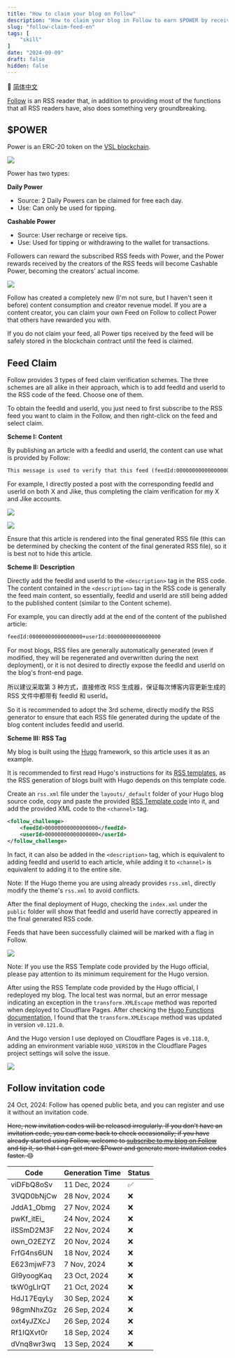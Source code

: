 ```yaml
---
title: "How to claim your blog on Follow"
description: "How to claim your blog in Follow to earn $POWER by receiving tips from others, taking a static blog deployed with the Hugo framework as an example."
slug: "follow-claim-feed-en"
tags: [
    "skill"
]
date: "2024-09-09"
draft: false
hidden: false
---
```


🔄 [简体中文](/p/follow-claim-feed/)

[Follow](https://github.com/RSSNext/Follow) is an RSS reader that, in addition to providing most of the functions that all RSS readers have, also does something very groundbreaking.

## $POWER

Power is an ERC-20 token on the [VSL blockchain](https://scan.rss3.io/token/0xE06Af68F0c9e819513a6CD083EF6848E76C28CD8).

![](../follow-claim-feed/image.png)

Power has two types:

**Daily Power**

- Source: 2 Daily Powers can be claimed for free each day.
- Use: Can only be used for tipping.

**Cashable Power**

- Source: User recharge or receive tips.
- Use: Used for tipping or withdrawing to the wallet for transactions.

Followers can reward the subscribed RSS feeds with Power, and the Power rewards received by the creators of the RSS feeds will become Cashable Power, becoming the creators' actual income.

![](../follow-claim-feed/image-1.png)

Follow has created a completely new (I'm not sure, but I haven't seen it before) content consumption and creator revenue model. If you are a content creator, you can claim your own Feed on Follow to collect Power that others have rewarded you with.

If you do not claim your feed, all Power tips received by the feed will be safely stored in the blockchain contract until the feed is claimed.

## Feed Claim

Follow provides 3 types of feed claim verification schemes. The three schemes are all alike in their approach, which is to add feedId and userId to the RSS code of the feed. Choose one of them.

To obtain the feedId and userId, you just need to first subscribe to the RSS feed you want to claim in the Follow, and then right-click on the feed and select claim.

**Scheme I: Content**

By publishing an article with a feedId and userId, the content can use what is provided by Follow:

```markdown
This message is used to verify that this feed (feedId:00000000000000000) belongs to me (userId:00000000000000000). Join me in enjoying RSS on the next generation information browser https://follow.is.
```

For example, I directly posted a post with the corresponding feedId and userId on both X and Jike, thus completing the claim verification for my X and Jike accounts.

![](../follow-claim-feed/image-3.png)

![](../follow-claim-feed/image-5.png)

Ensure that this article is rendered into the final generated RSS file (this can be determined by checking the content of the final generated RSS file), so it is best not to hide this article.

**Scheme II: Description**

Directly add the feedId and userId to the `<description>` tag in the RSS code. The content contained in the `<description>` tag in the RSS code is generally the feed main content, so essentially, feedId and userId are still being added to the published content (similar to the Content scheme).

For example, you can directly add at the end of the content of the published article:

```markdown
feedId:00000000000000000+userId:00000000000000000
```

For most blogs, RSS files are generally automatically generated (even if modified, they will be regenerated and overwritten during the next deployment), or it is not desired to directly expose the feedId and userId on the blog's front-end page.

所以建议采取第 3 种方式，直接修改 RSS 生成器，保证每次博客内容更新生成的 RSS 文件中都带有 feedId 和 userId。

So it is recommended to adopt the 3rd scheme, directly modify the RSS generator to ensure that each RSS file generated during the update of the blog content includes feedId and userId.

**Scheme III: RSS Tag**

My blog is built using the [Hugo](https://gohugo.io/) framework, so this article uses it as an example.

It is recommended to first read Hugo's instructions for its [RSS templates](https://gohugo.io/templates/rss/), as the RSS generation of blogs built with Hugo depends on this template code.

Create an `rss.xml` file under the `layouts/_default` folder of your Hugo blog source code, copy and paste the provided [RSS Template code](https://github.com/gohugoio/hugo/blob/master/tpl/tplimpl/embedded/templates/_default/rss.xml) into it, and add the provided XML code to the `<channel>` tag.

```xml
<follow_challenge>
    <feedId>00000000000000000</feedId>
    <userId>00000000000000000</userId>
</follow_challenge>
```

In fact, it can also be added in the `<description>` tag, which is equivalent to adding feedId and userId to each article, while adding it to `<channel>` is equivalent to adding it to the entire site.

Note: If the Hugo theme you are using already provides `rss.xml`, directly modify the theme's `rss.xml` to avoid conflicts.

After the final deployment of Hugo, checking the `index.xml` under the `public` folder will show that feedId and userId have correctly appeared in the final generated RSS code.

Feeds that have been successfully claimed will be marked with a flag in Follow.

![](../follow-claim-feed/image-4.png)

Note: If you use the RSS Template code provided by the Hugo official, please pay attention to its minimum requirement for the Hugo version.

After using the RSS Template code provided by the Hugo official, I redeployed my blog. The local test was normal, but an error message indicating an exception in the `transform.XMLEscape` method was reported when deployed to Cloudflare Pages. After checking the [Hugo Functions documentation](https://gohugo.io/functions/), I found that the `transform.XMLEscape` method was updated in version `v0.121.0`.

And the Hugo version I use deployed on Cloudflare Pages is `v0.118.0`, adding an environment variable `HUGO_VERSION` in the Cloudflare Pages project settings will solve the issue.

![](../follow-claim-feed/image-2.png)

## Follow invitation code

24 Oct, 2024: Follow has opened public beta, and you can register and use it without an invitation code.

~~Here, new invitation codes will be released irregularly. If you don't have an invitation code, you can come back to check occasionally; if you have already started using Follow, welcome to [subscribe to my blog on Follow](https://app.follow.is/list/60574567261826048) and tip it, so that I can get more $Power and generate more invitation codes faster. 😊~~

| **Code** | **Generation Time** | **Status** |
| - | -  | - |
| viDFbQ8oSv | 11 Dec, 2024 | ✅ |
| 3VQD0bNjCw | 28 Nov, 2024 | ❌ |
| JddA1_Obmg | 27 Nov, 2024 | ❌ |
| pwKf_itEi_ | 24 Nov, 2024 | ❌ |
| iISSmD2M3F | 22 Nov, 2024 | ❌ |
| own_O2EZYZ | 20 Nov, 2024 | ❌ |
| FrfG4ns6UN | 18 Nov, 2024 | ❌ |
| E623mjwF73 | 7 Nov, 2024 | ❌ |
| GI9yoogKaq | 23 Oct, 2024 | ❌ |
| tkW0gLlrQT | 21 Oct, 2024 | ❌ |
| HdJ17EqyLy | 30 Sep, 2024 | ❌ |
| 98gmNhxZGz | 26 Sep, 2024 | ❌ |
| oxt4yJZXcJ | 26 Sep, 2024 | ❌ |
| Rf1IQXvt0r | 18 Sep, 2024 | ❌ |
| dVnq8wr3wq | 13 Sep, 2024 | ❌ |
